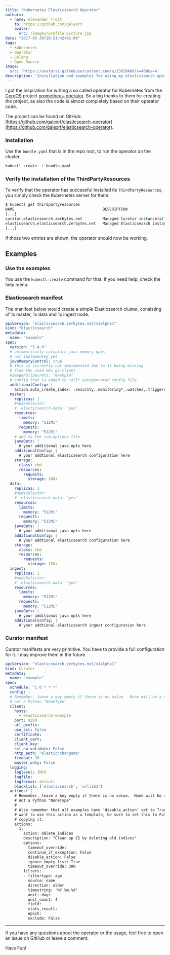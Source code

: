 ```yaml
---
title: "Kubernetes Elasticsearch Operator"
authors:
  - name: Alexander Trost
    to: https://github.com/galexrt
    avatar:
      src: /images/profile-picture.jpg
date: "2017-05-30T10:51:42+02:00"
tags:
  - Kubernetes
  - Operator
  - Golang
  - Open Source
image:
  src: 'https://avatars1.githubusercontent.com/u/13629408?s=400&v=4'
description: 'Installation and examples for using my elasticsearch operator (GitHub galexrt/elasticsearch-operator).'
---
```


I got the inspiration for writing a so called operator for Kubernetes from the [CoreOS](https://coreos.com/) project [prometheus-operator](https://github.com/coreos/prometheus-operator).
So a big thanks to them for creating the project, as also the code is almost completely based on their operator code.

The project can be found on GitHub: [https://github.com/galexrt/elasticsearch-operator](https://github.com/galexrt/elasticsearch-operator).

### Installation

Use the `bundle.yaml` that is in the repo root, to run the operator on the cluster.

```bash
kubectl create -f bundle.yaml
```

### Verify the installation of the ThirdPartyResources

To verify that the operator has successful installed its `ThirdPartyResources`, you simply check the Kubernetes server for them:

```bash
$ kubectl get thirdpartyresources
NAME                                       DESCRIPTION                           VERSION(S)
[...]
curator.elasticsearch.zerbytes.net         Managed Curator instance(s)           v1alpha1
elasticsearch.elasticsearch.zerbytes.net   Managed Elasticsearch instance(s)     v1alpha1
[...]
```

If those two entries are shown, the operator should now be working.

## Examples

### Use the examples

You use the `kubectl create` command for that. If you need help, check the help menu.

### Elasticsearch manifest

The manifest below would create a simple Elasticsearch cluster, consisting of 1x master, 1x data and 1x ingest node.

```yaml
apiVersion: "elasticsearch.zerbytes.net/v1alpha1"
kind: "Elasticsearch"
metadata:
  name: "example"
spec:
  version: "5.4.0"
  # automatically calculate java memory opts
  # not implemented yet
  javaMemoryControl: true
  # this is currently not implemented due to it being missing
  # from the used k8s go-client
  #imagePullSecrets: "example"
  # config that is added to *all* autogenrated config file
  additionalConfig: |
    action.auto_create_index: .security,.monitoring*,.watches,.triggered_watches,.watcher-history*,filebeat-*,metricbeat-*,packetbeat-*,winlogbeat-*,heartbeat-*
  master:
    replicas: 1
    #nodeSelector:
    #  elasticsearch-data: "yes"
    resources:
      limits:
        memory: "512Mi"
      requests:
        memory: "512Mi"
    # add to the jvm.options file
    javaOpts: |
      # your additional java opts here
    additionalConfig: |
      # your addtional elasticsearch configuration here
    storage:
      class: rbd
      resources:
        requests:
          storage: 10Gi
  data:
    replicas: 1
    #nodeSelector:
    #  elasticsearch-data: "yes"
    resources:
      limits:
        memory: "512Mi"
      requests:
        memory: "512Mi"
    javaOpts: |
      # your additional java opts here
    additionalConfig: |
      # your addtional elasticsearch configuration here
    storage:
      class: rbd
      resources:
        requests:
          storage: 15Gi
  ingest:
    replicas: 1
    #nodeSelector:
    #  elasticsearch-data: "yes"
    resources:
      limits:
        memory: "512Mi"
      requests:
        memory: "512Mi"
    javaOpts: |
      # your additional java opts here
    additionalConfig: |
      # your addtional elasticsearch ingest configuration here
```

### Curator manifest

Curator manifests are very primitive. You have to provide a full configuration for it.
I may improve them in the future.

```yaml
apiVersion: "elasticsearch.zerbytes.net/v1alpha1"
kind: Curator
metadata:
  name: "example"
spec:
  schedule: "1 0 * * *"
  config: |
  # Remember, leave a key empty if there is no value.  None will be a string,
  # not a Python "NoneType"
  client:
    hosts:
      - elasticsearch-example
    port: 9200
    url_prefix:
    use_ssl: False
    certificate:
    client_cert:
    client_key:
    ssl_no_validate: False
    http_auth: "elastic:changeme"
    timeout: 30
    master_only: False
  logging:
    loglevel: INFO
    logfile:
    logformat: default
    blacklist: ['elasticsearch', 'urllib3']
  actions: |
    # Remember, leave a key empty if there is no value.  None will be a string,
    # not a Python "NoneType"
    #
    # Also remember that all examples have 'disable_action' set to True.  If you
    # want to use this action as a template, be sure to set this to False after
    # copying it.
    actions:
      1:
        action: delete_indices
        description: "Clean up ES by deleting old indices"
        options:
          timeout_override:
          continue_if_exception: False
          disable_action: False
          ignore_empty_list: True
          timeout_override: 300
        filters:
        - filtertype: age
          source: name
          direction: older
          timestring: '%Y.%m.%d'
          unit: days
          unit_count: 4
          field:
          stats_result:
          epoch:
          exclude: False
```

***

If you have any questions about the operator or the usage, feel free to open an issue on GitHub or leave a comment.

Have Fun!
